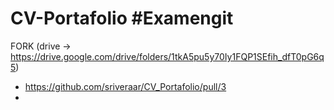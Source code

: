 ﻿# CV-Portafolio #Examengit

FORK (drive -> https://drive.google.com/drive/folders/1tkA5pu5y70Iy1FQP1SEfih_dfT0pG6q5)
- https://github.com/sriveraar/CV_Portafolio/pull/3
- 

